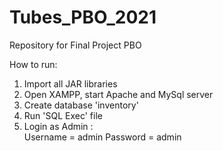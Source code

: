 # Tubes_PBO_2021
Repository for Final Project PBO

How to run: 
1. Import all JAR libraries
2. Open XAMPP, start Apache and MySql server
3. Create database 'inventory'
4. Run 'SQL Exec' file
5. Login as Admin :  
   Username = admin
   Password = admin
